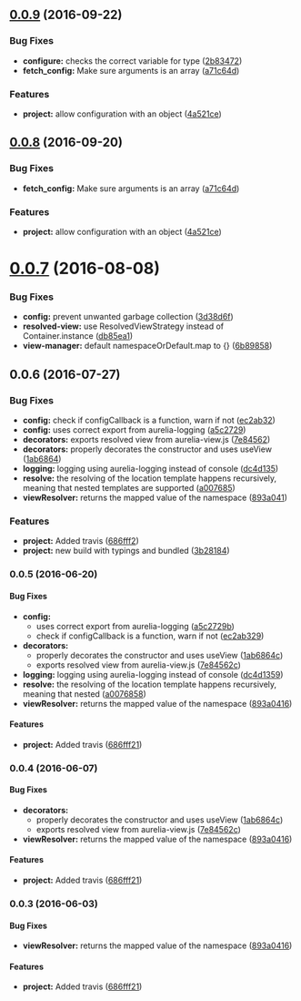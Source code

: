 <a name="0.0.9"></a>
## [0.0.9](https://github.com/SpoonX/aurelia-view-manager/compare/0.0.7...v0.0.9) (2016-09-22)


### Bug Fixes

* **configure:** checks the correct variable for type ([2b83472](https://github.com/SpoonX/aurelia-view-manager/commit/2b83472))
* **fetch_config:** Make sure arguments is an array ([a71c64d](https://github.com/SpoonX/aurelia-view-manager/commit/a71c64d))


### Features

* **project:** allow configuration with an object ([4a521ce](https://github.com/SpoonX/aurelia-view-manager/commit/4a521ce))



<a name="0.0.8"></a>
## [0.0.8](https://github.com/SpoonX/aurelia-view-manager/compare/0.0.7...v0.0.8) (2016-09-20)


### Bug Fixes

* **fetch_config:** Make sure arguments is an array ([a71c64d](https://github.com/SpoonX/aurelia-view-manager/commit/a71c64d))


### Features

* **project:** allow configuration with an object ([4a521ce](https://github.com/SpoonX/aurelia-view-manager/commit/4a521ce))



<a name="0.0.7"></a>
# [0.0.7](https://github.com/SpoonX/aurelia-view-manager/compare/0.0.6...v0.0.7) (2016-08-08)


### Bug Fixes

* **config:** prevent unwanted garbage collection ([3d38d6f](https://github.com/SpoonX/aurelia-view-manager/commit/3d38d6f))
* **resolved-view:** use ResolvedViewStrategy instead of Container.instance ([db85ea1](https://github.com/SpoonX/aurelia-view-manager/commit/db85ea1))
* **view-manager:** default namespaceOrDefault.map to {} ([6b89858](https://github.com/SpoonX/aurelia-view-manager/commit/6b89858))



<a name="0.0.6"></a>
## 0.0.6 (2016-07-27)


### Bug Fixes

* **config:** check if configCallback is a function, warn if not ([ec2ab32](https://github.com/SpoonX/aurelia-view-manager/commit/ec2ab32))
* **config:** uses correct export from aurelia-logging ([a5c2729](https://github.com/SpoonX/aurelia-view-manager/commit/a5c2729))
* **decorators:** exports resolved view from aurelia-view.js ([7e84562](https://github.com/SpoonX/aurelia-view-manager/commit/7e84562))
* **decorators:** properly decorates the constructor and uses useView ([1ab6864](https://github.com/SpoonX/aurelia-view-manager/commit/1ab6864))
* **logging:** logging using aurelia-logging instead of console ([dc4d135](https://github.com/SpoonX/aurelia-view-manager/commit/dc4d135))
* **resolve:** the resolving of the location template happens recursively, meaning that nested templates are supported ([a007685](https://github.com/SpoonX/aurelia-view-manager/commit/a007685))
* **viewResolver:** returns the mapped value of the namespace ([893a041](https://github.com/SpoonX/aurelia-view-manager/commit/893a041))


### Features

* **project:** Added travis ([686fff2](https://github.com/SpoonX/aurelia-view-manager/commit/686fff2))
* **project:** new build with typings and bundled ([3b28184](https://github.com/SpoonX/aurelia-view-manager/commit/3b28184))



### 0.0.5 (2016-06-20)


#### Bug Fixes

* **config:**
  * uses correct export from aurelia-logging ([a5c2729b](https://github.com/SpoonX/aurelia-view-manager/commit/a5c2729b3ac8c5c80f39847a420a2210204db08d))
  * check if configCallback is a function, warn if not ([ec2ab329](https://github.com/SpoonX/aurelia-view-manager/commit/ec2ab3299df459a169bae04be5c76e0ec22b737e))
* **decorators:**
  * properly decorates the constructor and uses useView ([1ab6864c](https://github.com/SpoonX/aurelia-view-manager/commit/1ab6864cffe335a20b4890ecdc8fa57a035f8b27))
  * exports resolved view from aurelia-view.js ([7e84562c](https://github.com/SpoonX/aurelia-view-manager/commit/7e84562cd40bf497710443e514bd60863c62aa7a))
* **logging:** logging using aurelia-logging instead of console ([dc4d1359](https://github.com/SpoonX/aurelia-view-manager/commit/dc4d135919fa4365b39672f260441d38b02e1aab))
* **resolve:** the resolving of the location template happens recursively, meaning that nested  ([a0076858](https://github.com/SpoonX/aurelia-view-manager/commit/a007685865befcd8e24487c3ee6a48d0c8ba6810))
* **viewResolver:** returns the mapped value of the namespace ([893a0416](https://github.com/SpoonX/aurelia-view-manager/commit/893a0416d98981d8b6d9cb1399d332a6a3079249))


#### Features

* **project:** Added travis ([686fff21](https://github.com/SpoonX/aurelia-view-manager/commit/686fff21d42e40a2b6425cd3eefcd9972424adfc))


### 0.0.4 (2016-06-07)


#### Bug Fixes

* **decorators:**
  * properly decorates the constructor and uses useView ([1ab6864c](https://github.com/SpoonX/aurelia-view-manager/commit/1ab6864cffe335a20b4890ecdc8fa57a035f8b27))
  * exports resolved view from aurelia-view.js ([7e84562c](https://github.com/SpoonX/aurelia-view-manager/commit/7e84562cd40bf497710443e514bd60863c62aa7a))
* **viewResolver:** returns the mapped value of the namespace ([893a0416](https://github.com/SpoonX/aurelia-view-manager/commit/893a0416d98981d8b6d9cb1399d332a6a3079249))


#### Features

* **project:** Added travis ([686fff21](https://github.com/SpoonX/aurelia-view-manager/commit/686fff21d42e40a2b6425cd3eefcd9972424adfc))


### 0.0.3 (2016-06-03)


#### Bug Fixes

* **viewResolver:** returns the mapped value of the namespace ([893a0416](https://github.com/SpoonX/aurelia-view-manager/commit/893a0416d98981d8b6d9cb1399d332a6a3079249))


#### Features

* **project:** Added travis ([686fff21](https://github.com/SpoonX/aurelia-view-manager/commit/686fff21d42e40a2b6425cd3eefcd9972424adfc))
